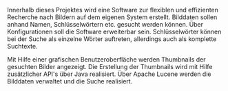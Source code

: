 Innerhalb dieses Projektes wird eine Software zur flexiblen und effizienten Recherche nach Bildern auf dem eigenen System erstellt. Bilddaten sollen anhand Namen, Schlüsselwörtern etc. gesucht werden können. Über Konfigurationen soll die Software erweiterbar sein. Schlüsselwörter können bei der Suche als einzelne Wörter auftreten, allerdings auch als komplette Suchtexte.

Mit Hilfe einer grafischen Benutzeroberfläche werden Thumbnails der gesuchten Bilder angezeigt. Die Erstellung der Thumbnails wird mit Hilfe zusätzlicher API's über Java realisiert. Über Apache Lucene werden die Bilddaten verwaltet und die Suche realisiert.